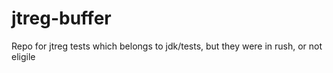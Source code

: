 # jtreg-buffer
Repo for jtreg tests which belongs to jdk/tests, but they were in rush, or not eligile
